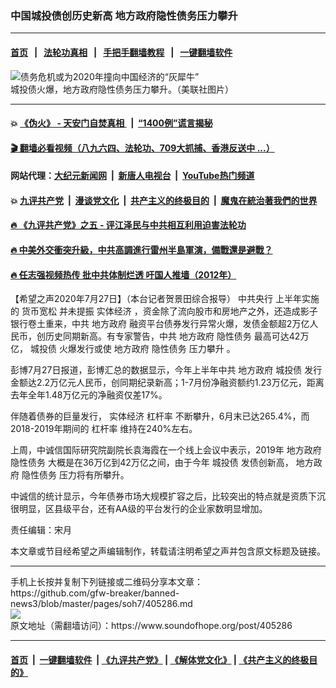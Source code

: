 ### 中国城投债创历史新高 地方政府隐性债务压力攀升
------------------------

#### [首页](https://github.com/gfw-breaker/banned-news3/blob/master/README.md) &nbsp;&nbsp;|&nbsp;&nbsp; [法轮功真相](https://github.com/begood0513/basic/blob/master/README.md)  &nbsp;&nbsp;|&nbsp;&nbsp; [手把手翻墙教程](https://github.com/gfw-breaker/guides/wiki)  &nbsp;&nbsp;|&nbsp;&nbsp; [一键翻墙软件](https://github.com/gfw-breaker/nogfw/blob/master/README.md)  



<div><img alt="债务危机或为2020年撞向中国经济的“灰犀牛”" src="https://img.soundofhope.org/2019-12/yuan-image_0_0.jpg"/>
<br/><figcaption class="caption">
 城投债火爆，地方政府隐性债务压力攀升。（美联社图片）
</figcaption></div><hr/>

#### 💥 [《伪火》 - 天安门自焚真相 ](http://141.164.39.94:10000/videos/blog/weihuo.html)&nbsp; |&nbsp; [“1400例”谎言揭秘  ](http://141.164.39.94:10000/videos/blog/jiexi1400.html)

#### [ 🎬  翻墙必看视频（八九六四、法轮功、709大抓捕、香港反送中 ...）](https://github.com/gfw-breaker/links/blob/master/banned.md)

#### 网站代理：[大纪元新闻网](http://167.172.10.89:10080/gb/) &nbsp;|&nbsp; [新唐人电视台](http://167.172.10.89:8808/gb/) &nbsp;|&nbsp; [YouTube热门频道](http://158.247.203.241/youtube.html)

#### 💥 [九评共产党](http://141.164.39.94:10000/videos/res/jiuping/)&nbsp; |&nbsp; [漫谈党文化](http://141.164.39.94:10000/videos/res/mtdwh/)&nbsp; |&nbsp; [共产主义的终极目的](http://141.164.39.94:10000/videos/res/zjmd/)&nbsp; |&nbsp; [魔鬼在統治著我們的世界](http://141.164.39.94:10000/videos/res/TheSpecter/)  

#### [ 🔥  《九评共产党》之五 - 评江泽民与中共相互利用迫害法轮功](http://141.164.39.94:10000/videos/news/../res/jiuping/5.html)

#### [ 🔥  中美外交衝突升級，中共高調進行雷州半島軍演，備戰還是避戰？](http://141.164.39.94:10000/videos/news/jf02.html)

#### [ 🔥  任志强视频热传 批中共体制烂透 吁国人推墙（2012年）](http://141.164.39.94:10000/videos/news/ren001.html)

<div><div class="Content__Wrapper sc-1bvya0-0 grZQxZ">
 <p class="meta-top">
  <span class="meta">
   【希望之声2020年7月27日】（本台记者贺景田综合报导）
  </span>
  <ok href="/term/3773">
   中共央行
  </ok>
  上半年实施的
  <ok href="/term/3357">
   货币宽松
  </ok>
  并未提振
  <ok href="/term/2447">
   实体经济
  </ok>
  ，资金除了流向股市和房地产之外，还造成影子银行卷土重来，中共
  <ok href="/term/99388">
   地方政府
  </ok>
  融资平台债券发行异常火爆，发债金额超2万亿人民币，创历史同期新高。有专家警告，中共
  <ok href="/term/99388">
   地方政府
  </ok>
  <ok href="/term/101989">
   隐性债务
  </ok>
  最高可达42万亿，
  <ok href="/term/111405">
   城投债
  </ok>
  火爆发行或使
  <ok href="/term/99388">
   地方政府
  </ok>
  <ok href="/term/101989">
   隐性债务
  </ok>
  <ok href="/term/335803">
   压力攀升
  </ok>
  。
 </p>
 <p>
  彭博7月27日报道，彭博汇总的数据显示，今年上半年中共
  <ok href="/term/99388">
   地方政府
  </ok>
  <ok href="/term/111405">
   城投债
  </ok>
  发行金额达2.2万亿元人民币，创同期纪录新高；1-7月份净融资额约1.23万亿元，距离去年全年1.48万亿元的净融资仅差17%。
 </p>
 <div class="AD_Embed__Wrap-sc-1xslmin-0 igMuqX module desktop">
  <div>
  </div>
 </div>
 <p>
  伴随着债券的巨量发行，
  <ok href="/term/2447">
   实体经济
  </ok>
  <ok href="/term/100628">
   杠杆率
  </ok>
  不断攀升，6月末已达265.4%，而2018-2019年期间的
  <ok href="/term/100628">
   杠杆率
  </ok>
  维持在240%左右。
 </p>
 <p>
  上周，中诚信国际研究院副院长袁海霞在一个线上会议中表示，2019年
  <ok href="/term/99388">
   地方政府
  </ok>
  <ok href="/term/101989">
   隐性债务
  </ok>
  大概是在36万亿到42万亿之间，由于今年
  <ok href="/term/111405">
   城投债
  </ok>
  发债创新高，
  <ok href="/term/99388">
   地方政府
  </ok>
  <ok href="/term/101989">
   隐性债务
  </ok>
  压力将有所攀升。
 </p>
 <p>
  中诚信的统计显示，今年债券市场大规模扩容之后，比较突出的特点就是资质下沉很明显，区县级平台，还有AA级的平台发行的企业家数明显增加。
 </p>
 <p class="meta-btm">
  责任编辑：宋月
 </p>
 <p class="meta-btm">
  本文章或节目经希望之声编辑制作，转载请注明希望之声并包含原文标题及链接。
 </p>
</div>
</div>
<hr/>
手机上长按并复制下列链接或二维码分享本文章：<br/>
https://github.com/gfw-breaker/banned-news3/blob/master/pages/soh7/405286.md <br/>
<a href='https://github.com/gfw-breaker/banned-news3/blob/master/pages/soh7/405286.md'><img src='https://github.com/gfw-breaker/banned-news3/blob/master/pages/soh7/405286.md.png'/></a> <br/>
原文地址（需翻墙访问）：https://www.soundofhope.org/post/405286


------------------------
#### [首页](https://github.com/gfw-breaker/banned-news3/blob/master/README.md) &nbsp;|&nbsp; [一键翻墙软件](https://github.com/gfw-breaker/nogfw/blob/master/README.md) &nbsp;| [《九评共产党》](https://github.com/gfw-breaker/9ping.md/blob/master/README.md#九评之一评共产党是什么) | [《解体党文化》](https://github.com/gfw-breaker/jtdwh.md/blob/master/README.md) | [《共产主义的终极目的》](https://github.com/gfw-breaker/gczydzjmd.md/blob/master/README.md)


<img src='http://gfw-breaker.win/banned-news3/pages/soh7/405286.md' width='0px' height='0px'/>